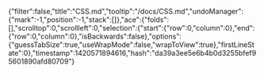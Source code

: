 {"filter":false,"title":"CSS.md","tooltip":"/docs/CSS.md","undoManager":{"mark":-1,"position":-1,"stack":[]},"ace":{"folds":[],"scrolltop":0,"scrollleft":0,"selection":{"start":{"row":0,"column":0},"end":{"row":0,"column":0},"isBackwards":false},"options":{"guessTabSize":true,"useWrapMode":false,"wrapToView":true},"firstLineState":0},"timestamp":1420571894616,"hash":"da39a3ee5e6b4b0d3255bfef95601890afd80709"}